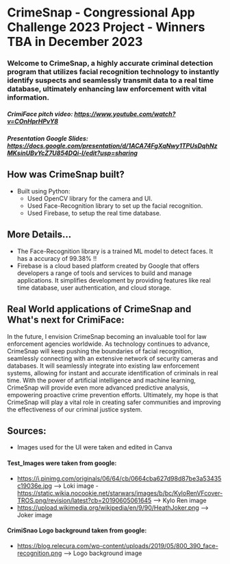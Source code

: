 # CrimeSnap - Congressional App Challenge 2023 Project - Winners TBA in December 2023

### Welcome to CrimeSnap, a highly accurate criminal detection program that utilizes facial recognition technology to instantly identify suspects and seamlessly transmit data to a real time database, ultimately enhancing law enforcement with vital information. 

##### CrimiFace pitch video: https://www.youtube.com/watch?v=COnHprHPvY8
##### Presentation Google Slides: https://docs.google.com/presentation/d/1ACA74FgXqNwy1TPUsDqhNzMKsinUBvYcZ7U854DQi-I/edit?usp=sharing 

## How was CrimeSnap built? 
- Built using Python:
    - Used OpenCV library for the camera and UI. 
    - Used Face-Recognition library to set up the facial recognition. 
    - Used Firebase, to setup the real time database. 

## More Details... 
- The Face-Recognition library is a trained ML model to detect faces. It has a accuracy of 99.38% !! 
- Firebase is a cloud based platform created by Google that offers developers a range of tools and services to build and manage applications. It simplifies development by providing features like real time database, user authentication, and cloud storage.

## Real World applications of CrimeSnap and What's next for CrimiFace:
In the future, I envision CrimeSnap becoming an invaluable tool for law enforcement agencies worldwide. As technology continues to advance, CrimeSnap will keep pushing the boundaries of facial recognition, seamlessly connecting with an extensive network of security cameras and databases. It will seamlessly integrate into existing law enforcement systems, allowing for instant and accurate identification of criminals in real time. With the power of artificial intelligence and machine learning, CrimeSnap will provide even more advanced predictive analysis, empowering proactive crime prevention efforts. Ultimately, my hope is that CrimeSnap will play a vital role in creating safer communities and improving the effectiveness of our criminal justice system.

## Sources: 
- Images used for the UI were taken and edited in Canva 
#### Test_Images were taken from google: 
- https://i.pinimg.com/originals/06/64/cb/0664cba627d98d87be3a53435c19036e.jpg --> Loki image - https://static.wikia.nocookie.net/starwars/images/b/bc/KyloRenVFcover-TROS.png/revision/latest?cb=20190605061645 --> Kylo Ren image
- https://upload.wikimedia.org/wikipedia/en/9/90/HeathJoker.png --> Joker image 
#### CrimiSnao Logo background taken from google: 
- https://blog.relecura.com/wp-content/uploads/2019/05/800_390_face-recognition.png --> Logo background image 
